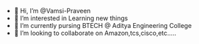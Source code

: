 - 👋 Hi, I’m @Vamsi-Praveen
- 👀 I’m interested in Learning new things
- 🌱 I’m currently pursing BTECH @ Aditya Engineering College
- 💞️ I’m looking to collaborate on Amazon,tcs,cisco,etc.....

<!---
Vamsi-Praveen/Vamsi-Praveen is a ✨ special ✨ repository because its `README.md` (this file) appears on your GitHub profile.
You can click the Preview link to take a look at your changes.
--->
